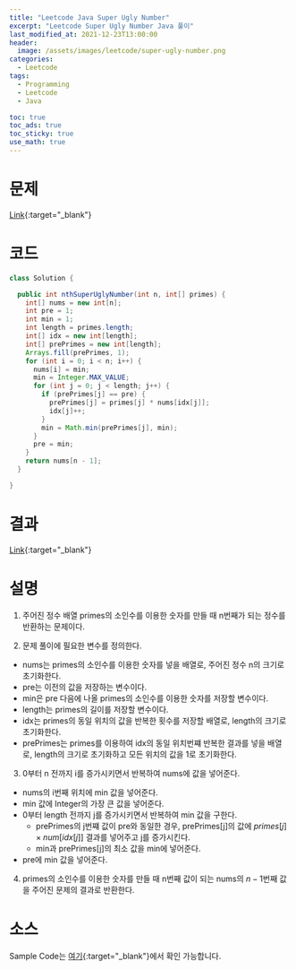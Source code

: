 ```yaml
---
title: "Leetcode Java Super Ugly Number"
excerpt: "Leetcode Super Ugly Number Java 풀이"
last_modified_at: 2021-12-23T13:00:00
header:
  image: /assets/images/leetcode/super-ugly-number.png
categories:
  - Leetcode
tags:
  - Programming
  - Leetcode
  - Java

toc: true
toc_ads: true
toc_sticky: true
use_math: true
---
```

# 문제
[Link](https://leetcode.com/problems/super-ugly-number/){:target="_blank"}

# 코드
```java
class Solution {

  public int nthSuperUglyNumber(int n, int[] primes) {
    int[] nums = new int[n];
    int pre = 1;
    int min = 1;
    int length = primes.length;
    int[] idx = new int[length];
    int[] prePrimes = new int[length];
    Arrays.fill(prePrimes, 1);
    for (int i = 0; i < n; i++) {
      nums[i] = min;
      min = Integer.MAX_VALUE;
      for (int j = 0; j < length; j++) {
        if (prePrimes[j] == pre) {
          prePrimes[j] = primes[j] * nums[idx[j]];
          idx[j]++;
        }
        min = Math.min(prePrimes[j], min);
      }
      pre = min;
    }
    return nums[n - 1];
  }

}
```

# 결과
[Link](https://leetcode.com/submissions/detail/605792815/){:target="_blank"}

# 설명
1. 주어진 정수 배열 primes의 소인수를 이용한 숫자를 만들 때 n번째가 되는 정수를 반환하는 문제이다.

2. 문제 풀이에 필요한 변수를 정의한다.
- nums는 primes의 소인수를 이용한 숫자를 넣을 배열로, 주어진 정수 n의 크기로 초기화한다.
- pre는 이전의 값을 저장하는 변수이다.
- min은 pre 다음에 나올 primes의 소인수를 이용한 숫자를 저장할 변수이다.
- length는 primes의 길이를 저장할 변수이다.
- idx는 primes의 동일 위치의 값을 반복한 횟수를 저장할 배열로, length의 크기로 초기화한다.
- prePrimes는 primes를 이용하여 idx의 동일 위치번쨰 반복한 결과를 넣을 배열로, length의 크기로 초기화하고 모든 위치의 값을 1로 초기화한다.

3. 0부터 n 전까지 i를 증가시키면서 반복하여 nums에 값을 넣어준다.
- nums의 i번째 위치에 min 값을 넣어준다.
- min 값에 Integer의 가장 큰 값을 넣어준다.
- 0부터 length 전까지 j를 증가시키면서 반복하여 min 값을 구한다.
  - prePrimes의 j번쨰 값이 pre와 동일한 경우, prePrimes[j]의 값에 $primes[j] \times num[idx[j]]$ 결과를 넣어주고 j를 증가시킨다.
  - min과 prePrimes[j]의 최소 값을 min에 넣어준다.
- pre에 min 값을 넣어준다.

4. primes의 소인수를 이용한 숫자를 만들 때 n번째 값이 되는 nums의 $n - 1$번째 값을 주어진 문제의 결과로 반환한다.

# 소스
Sample Code는 [여기](https://github.com/GracefulSoul/leetcode/blob/master/src/main/java/gracefulsoul/problems/SuperUglyNumber.java){:target="_blank"}에서 확인 가능합니다.